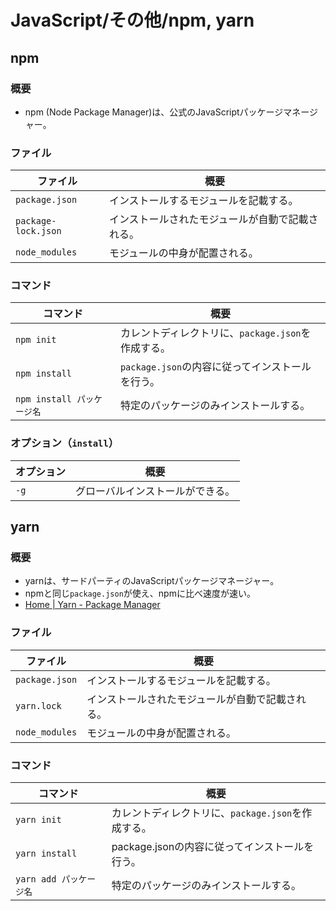 # JavaScript/その他/npm, yarn

## npm

### 概要

- npm (Node Package Manager)は、公式のJavaScriptパッケージマネージャー。

### ファイル

| ファイル            | 概要                                             |
| ------------------- | ------------------------------------------------ |
| `package.json`      | インストールするモジュールを記載する。           |
| `package-lock.json` | インストールされたモジュールが自動で記載される。 |
| `node_modules`      | モジュールの中身が配置される。                   |

### コマンド

| コマンド                   | 概要                                               |
| -------------------------- | -------------------------------------------------- |
| `npm init`                 | カレントディレクトリに、`package.json`を作成する。 |
| `npm install`              | `package.json`の内容に従ってインストールを行う。   |
| `npm install パッケージ名` | 特定のパッケージのみインストールする。             |

### オプション（`install`）

|オプション|概要|
|---|---|
|`-g`|グローバルインストールができる。|

## yarn

### 概要

- yarnは、サードパーティのJavaScriptパッケージマネージャー。
- npmと同じ`package.json`が使え、npmに比べ速度が速い。
- [Home | Yarn - Package Manager](https://yarnpkg.com)

### ファイル

| ファイル       | 概要                                             |
| -------------- | ------------------------------------------------ |
| `package.json` | インストールするモジュールを記載する。           |
| `yarn.lock`    | インストールされたモジュールが自動で記載される。 |
| `node_modules` | モジュールの中身が配置される。                   |

### コマンド

|コマンド|概要|
|---|---|
|`yarn init`|カレントディレクトリに、`package.json`を作成する。|
|`yarn install`|package.jsonの内容に従ってインストールを行う。|
|`yarn add パッケージ名`|特定のパッケージのみインストールする。|
